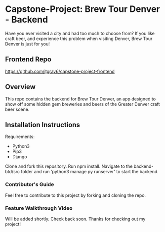 # Capstone-Project: Brew Tour Denver - Backend
Have you ever visited a city and had too much to choose from? If you like craft beer, and experience this problem when visiting Denver, Brew Tour Denver is just for you!

## Frontend Repo 
https://github.com/jtgray6/capstone-project-frontend

## Overview
This repo contains the backend for Brew Tour Denver, an app designed to show off some hidden gem breweries and beers of the Greater Denver craft beer scene.

## Installation Instructions
Requirements:
* Python3
* Pip3
* Django

Clone and fork this repository. Run npm install. Navigate to the backend-btd/src folder and run 'python3 manage.py runserver' to start the backend.

### Contributor's Guide
Feel free to contribute to this project by forking and cloning the repo.

### Feature Walkthrough Video
Will be added shortly. Check back soon. Thanks for checking out my project!
